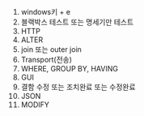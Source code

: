 1. windows키 + e
2. 블랙박스 테스트 또는 명세기만 테스트
3. HTTP
4. ALTER
5. join 또는 outer join
6. Transport(전송)
7. WHERE, GROUP BY, HAVING
8. GUI
9. 결함 수정 또는 조치완료 또는 수정완료
10. JSON
11. MODIFY
